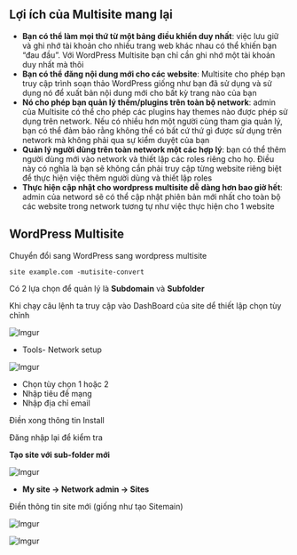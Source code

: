## Lợi ích của Multisite mang lại
 * **Bạn có thể làm mọi thứ từ một bảng điều khiển duy nhất**: việc lưu giữ và ghi nhớ tài khoản cho nhiều trang web khác nhau có thể khiến bạn “đau đầu”. Với WordPress Multisite bạn chỉ cần ghi nhớ một tài khoản duy nhất mà thôi
 * **Bạn có thể đăng nội dung mới cho các website**: Multisite cho phép bạn truy cập trình soạn thảo WordPress giống như bạn đã sử dụng và sử dụng nó để xuất bản nội dung mới cho bất kỳ trang nào của bạn
 * **Nó cho phép bạn quản lý thếm/plugins trên toàn bộ network**: admin  của Multisite có thể cho phép các plugins hay themes nào được phép sử dụng trên network. Nếu có nhiều hơn một người cùng tham gia quản lý, bạn có thể đảm bảo rằng không thể có bất cứ thứ gì được sử dụng trên network mà không phải qua sự kiểm duyệt của bạn
 * **Quản lý người dùng trên toàn network một các hợp lý**: bạn có thể thêm người dùng mới vào network và thiết lập các roles riêng cho họ. Điều này có nghĩa là bạn sẽ không cần phải truy cập từng website riêng biệt để thực hiện việc thêm người dùng và thiết lập roles 
 * **Thực hiện cập nhật cho wordpress multisite dễ dàng hơn bao giờ hết**: admin của netword sẽ có thể cập nhật phiên bản mới nhất cho toàn bộ các website trong network tương tự như việc thực hiện cho 1 website

## WordPress Multisite
Chuyển đổi sang WordPress sang wordpress multisite

`site example.com -mutisite-convert`

Có 2 lựa chọn để quản lý là **Subdomain** và **Subfolder**

Khi chạy câu lệnh ta truy cập vào DashBoard của site dể thiết lập chọn tùy chỉnh

![Imgur](https://i.imgur.com/InGgEhI.png)

* Tools- Network setup

![Imgur](https://i.imgur.com/7BWNcB9.png)
 
 * Chọn tùy chọn 1 hoặc 2
 * Nhập tiêu đề mạng 
 * Nhập địa chỉ email

Điền xong thông tin Install

Đăng nhập lại để kiểm tra

**Tạo site với sub-folder mới**

![Imgur](https://i.imgur.com/iil1xaN.png)

 * **My site -> Network admin -> Sites**

Điền thông tin site mới (giống như tạo Sitemain)

![Imgur](https://i.imgur.com/UUCQPOU.png)

![Imgur](https://i.imgur.com/CsbU4Dt.png)
